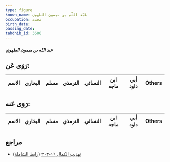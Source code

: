 ```yaml
---
type: figure
known_name: عَبْد اللَّهِ بن ميمون الطهوي
occupation: محدث
birth_date:
passing_date:
tahdhib_id: 3606
---
```

##### عبد الله بن ميمون الطهوي

## رَوَى عَن:
| الاسم | البخاري | مسلم | الترمذي | النسائي | ابن ماجه | أبي داود | Others |
| ----- | ------- | ---- | ------- | ------- | -------- | -------- | ------ |
## رَوَى عَنه:
| الاسم | البخاري | مسلم | الترمذي | النسائي | ابن ماجه | أبي داود | Others |
| ----- | ------- | ---- | ------- | ------- | -------- | -------- | ------ |
## مراجع
- [تهذيب الكمال ١٦-٢٠٣](obsidian://open?vault=Tahdhib-al-Kamal&file=Figures/٣٦٠٦-عبد%20الله%20بن%20ميمون%20الطهوي) ([رابط الشاملة](https://shamela.ws/book/3722/8196))
